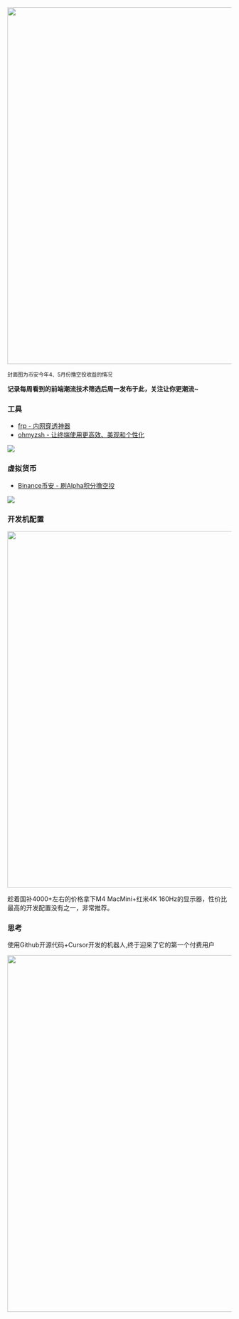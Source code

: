 <img src="https://cdn.jsdelivr.net/gh/itgoyo/PicGoRes@master/img/202505241021112.png" width="800" />

<small>封面图为币安今年4、5月份撸空投收益的情况
</small>

**记录每周看到的前端潮流技术筛选后周一发布于此，关注让你更潮流~**

### 工具

- [frp - 内网穿透神器](https://github.com/fatedier/frp)
- [ohmyzsh - 让终端使用更高效、美观和个性化](https://github.com/ohmyzsh/ohmyzsh)

![](https://cdn.jsdelivr.net/gh/itgoyo/PicGoRes@master/img/202505241017202.png)

### 虚拟货币

- [Binance币安 - 刷Alpha积分撸空投](https://accounts.binance.com/zh-CN/register?ref=896983517)

![](https://cdn.jsdelivr.net/gh/itgoyo/PicGoRes@master/img/202505241021112.png)

### 开发机配置

<img src="https://cdn.jsdelivr.net/gh/itgoyo/PicGoRes@master/img/%E5%BC%80%E5%8F%91%E6%8E%A8%E8%8D%90%E5%A5%97%E9%A4%90.png" width="800" />

趁着国补4000+左右的价格拿下M4 MacMini+红米4K 160Hz的显示器，性价比最高的开发配置没有之一，非常推荐。

### 思考

使用Github开源代码+Cursor开发的机器人,终于迎来了它的第一个付费用户

<img src="https://cdn.jsdelivr.net/gh/itgoyo/PicGoRes@master/img/202505241031189.png" width="800" />
